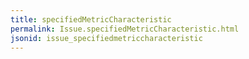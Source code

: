 ```yaml
---
title: specifiedMetricCharacteristic
permalink: Issue.specifiedMetricCharacteristic.html
jsonid: issue_specifiedmetriccharacteristic
---
```

